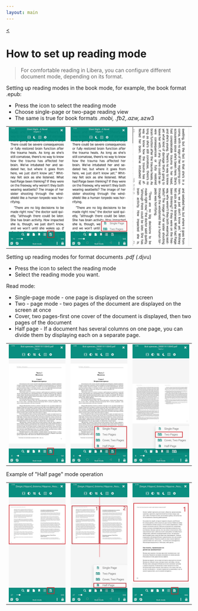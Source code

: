 ```yaml
---
layout: main
---
```

[<](/wiki/faq)

# How to set up reading mode

> For comfortable reading in Libera, you can configure different document mode, depending on its format.

Setting up reading modes in the book mode, for example, the book format .epub: 
* Press the icon to select the reading mode
* Choose single-page or two-page reading view
* The same is true for book formats *.mobi, *.fb2,*.azw,*.azw3

||||
|-|-|-|
|![](1.jpg)|![](2.jpg)|![](3.jpg)|

Setting up reading modes for format documents *.pdf (*.djvu)
* Press the icon to select the reading mode
* Select the reading mode you want.

Read mode:
* Single-page mode - one page is displayed on the screen
* Two - page mode - two pages of the document are displayed on the screen at once
* Cover, two pages-first one cover of the document is displayed, then two pages of the document
* Half page - If a document has several columns on one page, you can divide them by displaying each on a separate page.

||||
|-|-|-|
|![](4.jpg)|![](5.jpg)|![](6.jpg)|

Example of "Half page" mode operation

||||
|-|-|-|
|![](7.jpg)|![](8.jpg)|![](9.jpg)|
